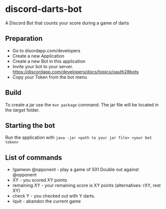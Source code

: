 # discord-darts-bot
A Discord Bot that counts your score during a game of darts

## Preparation
- Go to disordapp.com/developers
- Create a new Application
- Create a new Bot in this application
- Invite your bot to your server. https://discordapp.com/developers/docs/topics/oauth2#bots
- Copy your Token from the bot menu

## Build
To create a jar use the `mvn package` command.
The jar file will be located in the _target_ folder.

## Starting the bot
Run the application with `java -jar <path to your jar file> <your bot token>`

## List of commands
- !gameon @opponent - play a game of 501 Double out against @opponent
- XY - you scored XY points
- remaining XY - your remaining score is XY points (alternatives: rXY, rest XY)
- check Y - you checked out with Y darts.
- !quit - abandon the current game
